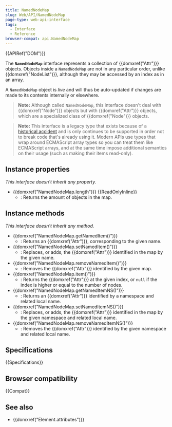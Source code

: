 ```yaml
---
title: NamedNodeMap
slug: Web/API/NamedNodeMap
page-type: web-api-interface
tags:
  - Interface
  - Reference
browser-compat: api.NamedNodeMap
---
```


{{APIRef("DOM")}}

The **`NamedNodeMap`** interface represents a collection of {{domxref("Attr")}} objects. Objects inside a `NamedNodeMap` are not in any particular order, unlike {{domxref("NodeList")}}, although they may be accessed by an index as in an array.

A `NamedNodeMap` object is _live_ and will thus be auto-updated if changes are made to its contents internally or elsewhere.

> **Note:** Although called `NamedNodeMap`, this interface doesn't deal with {{domxref("Node")}} objects but with {{domxref("Attr")}} objects, which are a specialized class of {{domxref("Node")}} objects.

> **Note:** This interface is a legacy type that exists because of a [historical accident](https://stackoverflow.com/questions/74630989/why-use-domstringlist-rather-than-an-array/74641156#74641156) and is only continues to be supported in order not to break code that's already using it. Modern APIs use types that wrap around ECMAScript array types so you can treat them like ECMAScript arrays, and at the same time impose additional semantics on their usage (such as making their items read-only).

## Instance properties

_This interface doesn't inherit any property._

- {{domxref("NamedNodeMap.length")}} {{ReadOnlyInline}}
  - : Returns the amount of objects in the map.

## Instance methods

_This interface doesn't inherit any method._

- {{domxref("NamedNodeMap.getNamedItem()")}}
  - : Returns an {{domxref("Attr")}}, corresponding to the given name.
- {{domxref("NamedNodeMap.setNamedItem()")}}
  - : Replaces, or adds, the {{domxref("Attr")}} identified in the map by the given name.
- {{domxref("NamedNodeMap.removeNamedItem()")}}
  - : Removes the {{domxref("Attr")}} identified by the given map.
- {{domxref("NamedNodeMap.item()")}}
  - : Returns the {{domxref("Attr")}} at the given index, or `null` if the index is higher or equal to the number of nodes.
- {{domxref("NamedNodeMap.getNamedItemNS()")}}
  - : Returns an {{domxref("Attr")}} identified by a namespace and related local name.
- {{domxref("NamedNodeMap.setNamedItemNS()")}}
  - : Replaces, or adds, the {{domxref("Attr")}} identified in the map by the given namespace and related local name.
- {{domxref("NamedNodeMap.removeNamedItemNS()")}}
  - : Removes the {{domxref("Attr")}} identified by the given namespace and related local name.

## Specifications

{{Specifications}}

## Browser compatibility

{{Compat}}

## See also

- {{domxref("Element.attributes")}}
